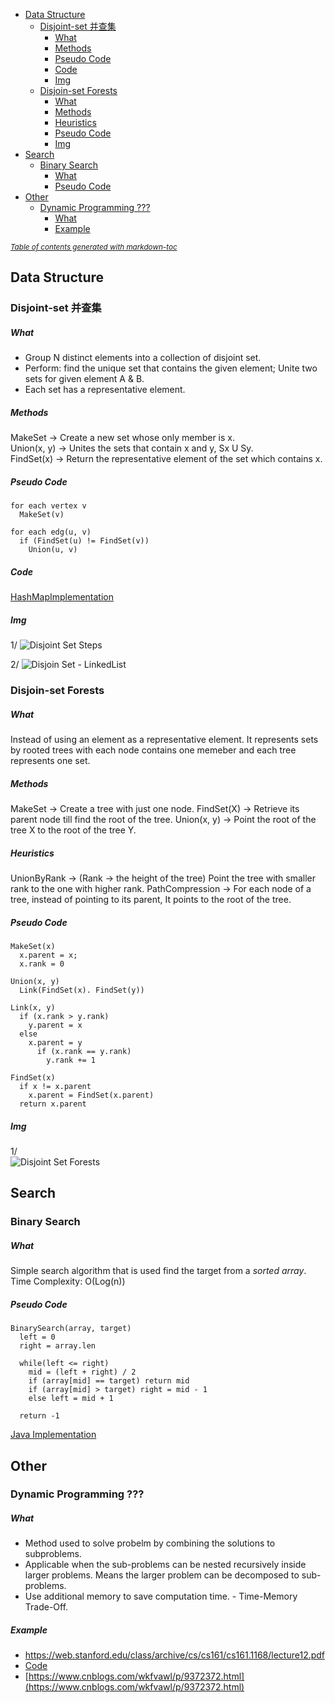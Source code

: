 - [Data Structure](#data-structure)
  * [Disjoint-set  并查集](#disjoint-set-----)
      - [What](#what)
      - [Methods](#methods)
      - [Pseudo Code](#pseudo-code)
      - [Code](#code)
      - [Img](#img)
  * [Disjoin-set Forests](#disjoin-set-forests)
      - [What](#what-1)
      - [Methods](#methods-1)
      - [Heuristics](#heuristics)
      - [Pseudo Code](#pseudo-code-1)
      - [Img](#img-1)
- [Search](#search)
  * [Binary Search](#binary-search)
      - [What](#what-2)
      - [Pseudo Code](#pseudo-code-2)
- [Other](#other)
  * [Dynamic Programming ???](#dynamic-programming----)
      - [What](#what-3)
      - [Example](#example)

<small><i><a href='http://ecotrust-canada.github.io/markdown-toc/'>Table of contents generated with markdown-toc</a></i></small>

  
## Data Structure
### Disjoint-set  并查集    
##### What  
* Group N distinct elements into a collection of disjoint set.  
* Perform: find the unique set that contains the given element; Unite two sets for given element A & B.  
* Each set has a representative element.
##### Methods  
MakeSet -> Create a new set whose only member is x.  
Union(x, y) -> Unites the sets that contain x and y, Sx U Sy.  
FindSet(x) -> Return the representative element of the set which contains x.  
  
##### Pseudo Code  
```  
for each vertex v  
  MakeSet(v)  
  
for each edg(u, v) 
  if (FindSet(u) != FindSet(v))  
    Union(u, v)  
``` 
##### Code  
[HashMapImplementation](https://github.com/HUAZHEYINy/NOTE/tree/master/BasicComputerScience/Codes/src/DisjoinSet)  
  
##### Img  
1/ ![Disjoint Set Steps](https://media.geeksforgeeks.org/wp-content/uploads/Linked_List_representation_of_Disjoint_Set_Data_Structures_2.jpg)  
  
2/ ![Disjoin Set - LinkedList](https://media.geeksforgeeks.org/wp-content/uploads/Linked_List_representation_of_Disjoint_Set_Data_Structures_3.jpg)  
  
### Disjoin-set Forests  
##### What  
Instead of using an element as a representative element. It represents sets by rooted trees with each node contains one memeber and each tree represents one set.  
##### Methods  
MakeSet -> Create a tree with just one node.
FindSet(X) -> Retrieve its parent node till find the root of the tree.
Union(x, y) -> Point the root of the tree X to the root of the tree Y. 
##### Heuristics 
UnionByRank -> (Rank -> the height of the tree) Point the tree with smaller rank to the one with higher rank.
PathCompression -> For each node of a tree, instead of pointing to its parent, It points to the root of the tree.  
##### Pseudo Code  
```  
MakeSet(x)  
  x.parent = x;
  x.rank = 0  
  
Union(x, y)  
  Link(FindSet(x). FindSet(y))  
  
Link(x, y)  
  if (x.rank > y.rank)  
    y.parent = x  
  else   
    x.parent = y  
      if (x.rank == y.rank)  
        y.rank += 1  
   
FindSet(x)  
  if x != x.parent  
    x.parent = FindSet(x.parent)  
  return x.parent
```    
##### Img 
1/  
![Disjoint Set Forests](https://helloacm.com/wp-images/acm/2012/data-structure/disjoint3.jpg)  
     
## Search  
### Binary Search
##### What  
Simple search algorithm that is used find the target from a *sorted array*.     
Time Complexity: O(Log(n))
##### Pseudo Code  
```  
BinarySearch(array, target) 
  left = 0
  right = array.len  
  
  while(left <= right)  
    mid = (left + right) / 2
    if (array[mid] == target) return mid
    if (array[mid] > target) right = mid - 1
    else left = mid + 1
    
  return -1 
```     
[Java Implementation](https://github.com/HUAZHEYINy/NOTE/blob/master/BasicComputerScience/Codes/src/Search/BinarySearch/BinarySearch.java)

## Other
### Dynamic Programming ???
##### What  
* Method used to solve probelm by combining the solutions to subproblems.
* Applicable when the sub-problems can be nested recursively inside larger problems. Means the larger problem can be decomposed to sub-problems.    
* Use additional memory to save computation time. - Time-Memory Trade-Off.
##### Example  
* https://web.stanford.edu/class/archive/cs/cs161/cs161.1168/lecture12.pdf   
* [Code](https://github.com/HUAZHEYINy/NOTE/tree/master/BasicComputerScience/Codes/src/DynamicProgramming)  
* [https://www.cnblogs.com/wkfvawl/p/9372372.html](https://www.cnblogs.com/wkfvawl/p/9372372.html)
